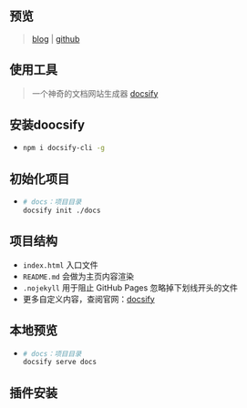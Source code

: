 ## 预览

> [blog](https://blog.fearless233.fun/) | [github](https://github.com/fearless2022/blog)

## 使用工具

> 一个神奇的文档网站生成器 [docsify](https://docsify.js.org/#/zh-cn/)

## 安装doocsify

* ```bash
  npm i docsify-cli -g
  ```

## 初始化项目

* ```bash
  # docs：项目目录
  docsify init ./docs
  ```

## 项目结构

* `index.html` 入口文件
* `README.md` 会做为主页内容渲染
* `.nojekyll` 用于阻止 GitHub Pages 忽略掉下划线开头的文件
* 更多自定义内容，查阅官网：[docsify](https://docsify.js.org/#/zh-cn/)

## 本地预览

* ```bash
  # docs：项目目录
  docsify serve docs
  ```

## 插件安装
